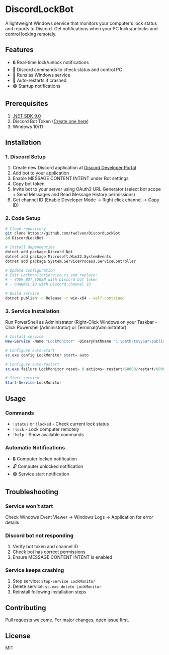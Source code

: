 ﻿# DiscordLockBot

A lightweight Windows service that monitors your computer's lock status and reports to Discord. Get notifications when your PC locks/unlocks and control locking remotely.

## Features
- 🔒 Real-time lock/unlock notifications
- 💬 Discord commands to check status and control PC
- 🚀 Runs as Windows service
- 🔄 Auto-restarts if crashed
- 🟢 Startup notifications

## Prerequisites
1. [.NET SDK 9.0](https://dotnet.microsoft.com/download)
2. Discord Bot Token ([Create one here](https://discord.com/developers/applications))
3. Windows 10/11

## Installation

### 1. Discord Setup
1. Create new Discord application at [Discord Developer Portal](https://discord.com/developers/applications)
2. Add bot to your application
3. Enable MESSAGE CONTENT INTENT under Bot settings
4. Copy bot token
5. Invite bot to your server using OAuth2 URL Generator (select bot scope + Send Messages and Read Message History permissions)
6. Get channel ID (Enable Developer Mode → Right click channel → Copy ID)

### 2. Code Setup
```bash
# Clone repository
git clone https://github.com/twolven/DiscordLockBot
cd DiscordLockBot

# Install dependencies
dotnet add package Discord.Net
dotnet add package Microsoft.Win32.SystemEvents
dotnet add package System.ServiceProcess.ServiceController

# Update configuration
# Edit LockMonitorService.cs and replace:
# - YOUR_BOT_TOKEN with Discord bot token
# - CHANNEL_ID with Discord channel ID

# Build service
dotnet publish -c Release -r win-x64 --self-contained
```

### 3. Service Installation
Run PowerShell as Administrator (Right-Click Windows on your Taskbar - Click Powershell(Administrator) or Terminal(Administrator):
```powershell
# Install service
New-Service -Name "LockMonitor" -BinaryPathName "C:\path\to\your\published\exe"

# Configure auto-start
sc.exe config LockMonitor start= auto

# Configure auto-restart
sc.exe failure LockMonitor reset= 0 actions= restart/60000/restart/60000/restart/60000

# Start service
Start-Service LockMonitor
```

## Usage
### Commands
- `!status` or `!locked` - Check current lock status
- `!lock` - Lock computer remotely
- `!help` - Show available commands

### Automatic Notifications
- 🔒 Computer locked notification
- 🔓 Computer unlocked notification
- 🟢 Service start notification

## Troubleshooting
### Service won't start
Check Windows Event Viewer → Windows Logs → Application for error details

### Discord bot not responding
1. Verify bot token and channel ID
2. Check bot has correct permissions
3. Ensure MESSAGE CONTENT INTENT is enabled

### Service keeps crashing
1. Stop service: `Stop-Service LockMonitor`
2. Delete service: `sc.exe delete LockMonitor`
3. Reinstall following installation steps

## Contributing
Pull requests welcome. For major changes, open issue first.

## License
MIT
